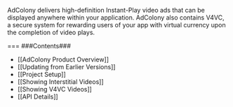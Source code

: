 AdColony delivers high-definition Instant-Play video ads that can be displayed anywhere within your application. AdColony also contains V4VC, a secure system for rewarding users of your app with virtual currency upon the completion of video plays. 

===
###Contents###
* [[AdColony Product Overview]]
* [[Updating from Earlier Versions]]
* [[Project Setup]]
* [[Showing Interstitial Videos]]
* [[Showing V4VC Videos]]
* [[API Details]]